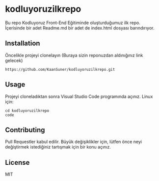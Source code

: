 # kodluyoruzilkrepo
Bu repo Kodluyoruz Front-End Eğitiminde oluşturduğumuz ilk repo. İçerisinde bir adet Readme.md bir adet de index.html dosyası barındırıyor.
## Installation
Öncelikle projeyi clonelayın (Buraya sizin reponuzdan aldınığınız link gelecek)
```
https://github.com/KaanSuner/kodluyoruzilkrepo.git
```
## Usage
Projeyi cloneladıktan sonra Visual Studio Code programında açınız.
Linux için:
```
cd kodluyoruzilkrepo 
code
```
## Contributing
Pull Requestler kabul edilir. Büyük değişiklikler için, lütfen önce neyi değiştirmek istediğiniz tartışmak için bir konu açınız.

## License
MIT

